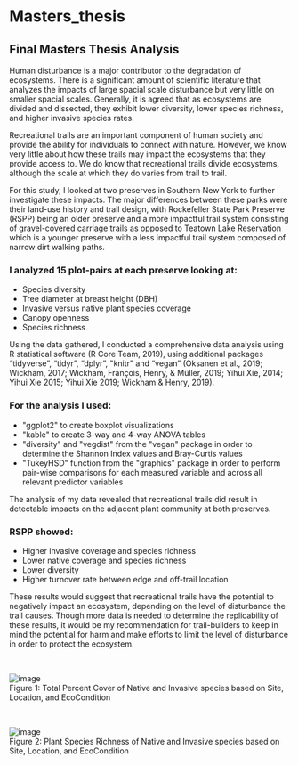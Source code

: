 # Masters_thesis
## Final Masters Thesis Analysis

Human disturbance is a major contributor to the degradation of ecosystems. There is a significant amount of scientific literature that analyzes the impacts of large spacial scale disturbance but very little on smaller spacial scales. Generally, it is agreed that as ecosystems are divided and dissected, they exhibit lower diversity, lower species richness, and higher invasive species rates. 

Recreational trails are an important component of human society and provide the ability for individuals to connect with nature. However, we know very little about how these trails may impact the ecosystems that they provide access to. We do know that recreational trails divide ecosystems, although the scale at which they do varies from trail to trail. 

For this study, I looked at two preserves in Southern New York to further investigate these impacts. The major differences between these parks were their land-use history and trail design, with Rockefeller State Park Preserve (RSPP) being an older preserve and a more impactful trail system consisting of gravel-covered carriage trails as opposed to Teatown Lake Reservation which is a younger preserve with a less impactful trail system composed of narrow dirt walking paths. 

 ### I analyzed 15 plot-pairs at each preserve looking at:
 
 * Species diversity
 * Tree diameter at breast height (DBH)
 * Invasive versus native plant species coverage
 * Canopy openness
 * Species richness
 
 Using the data gathered, I conducted a comprehensive data analysis using R statistical software (R Core Team, 2019), using additional packages “tidyverse”, “tidyr”, “dplyr”, "knitr" and “vegan” (Oksanen et al., 2019; Wickham, 2017; Wickham, François, Henry, & Müller, 2019; Yihui Xie, 2014; Yihui Xie 2015; Yihui Xie 2019; Wickham & Henry, 2019).
 
 ### For the analysis I used:
 
 * "ggplot2" to create boxplot visualizations
 * "kable" to create 3-way and 4-way ANOVA tables
 * "diversity" and "vegdist" from the "vegan" package in order to determine the Shannon Index values and Bray-Curtis values
 * "TukeyHSD" function from the "graphics" package in order to perform pair-wise comparisons for each measured variable and across all relevant predictor variables 
 
 The analysis of my data revealed that recreational trails did result in detectable impacts on the adjacent plant community at both preserves.
 
 ### RSPP showed:
 
 * Higher invasive coverage and species richness
 * Lower native coverage and species richness
 * Lower diversity
 * Higher turnover rate between edge and off-trail location
 
 These results would suggest that recreational trails have the potential to negatively impact an ecosystem, depending on the level of disturbance the trail causes. 
 Though more data is needed to determine the replicability of these results, it would be my recommendation for trail-builders to keep in mind the potential for harm and make efforts to limit the level of disturbance in order to protect the ecosystem.
 
&nbsp;

![image](https://user-images.githubusercontent.com/119142489/209214098-d6b24487-4b98-4471-8cab-770e1f8023a8.png) <br />Figure 1: Total Percent Cover of Native and Invasive species based on Site, Location, and EcoCondition

&nbsp;
  
![image](https://user-images.githubusercontent.com/119142489/209214330-374943f5-005a-4345-b635-c46fde449243.png) <br />Figure 2: Plant Species Richness of Native and Invasive species based on Site, Location, and EcoCondition
